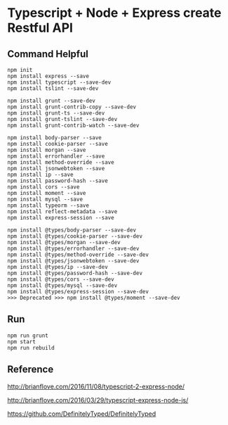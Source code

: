 Typescript + Node + Express create Restful API
===


Command Helpful
---
```
npm init
npm install express --save
npm install typescript --save-dev
npm install tslint --save-dev

npm install grunt --save-dev
npm install grunt-contrib-copy --save-dev
npm install grunt-ts --save-dev
npm install grunt-tslint --save-dev
npm install grunt-contrib-watch --save-dev

npm install body-parser --save
npm install cookie-parser --save
npm install morgan --save
npm install errorhandler --save
npm install method-override --save
npm install jsonwebtoken --save
npm install ip --save
npm install password-hash --save
npm install cors --save
npm install moment --save
npm install mysql --save
npm install typeorm --save
npm install reflect-metadata --save
npm install express-session --save

npm install @types/body-parser --save-dev
npm install @types/cookie-parser --save-dev
npm install @types/morgan --save-dev
npm install @types/errorhandler --save-dev
npm install @types/method-override --save-dev
npm install @types/jsonwebtoken --save-dev
npm install @types/ip --save-dev
npm install @types/password-hash --save-dev
npm install @types/cors --save-dev
npm install @types/mysql --save-dev
npm install @types/express-session --save-dev
>>> Deprecated >>> npm install @types/moment --save-dev
```

Run
---
```
npm run grunt
npm start
npm run rebuild
```

Reference
---
http://brianflove.com/2016/11/08/typescript-2-express-node/

http://brianflove.com/2016/03/29/typescript-express-node-js/

https://github.com/DefinitelyTyped/DefinitelyTyped